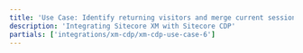 ```yaml
---
title: 'Use Case: Identify returning visitors and merge current session data with historical session data'
description: 'Integrating Sitecore XM with Sitecore CDP'
partials: ['integrations/xm-cdp/xm-cdp-use-case-6']
---
```

